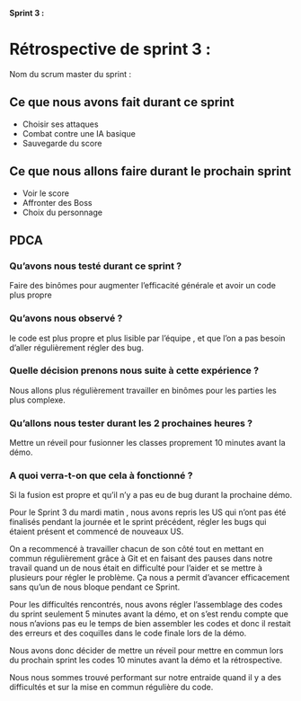 **Sprint 3 :**

# Rétrospective de sprint 3 :

Nom du scrum master du sprint :

## Ce que nous avons fait durant ce sprint

- Choisir ses attaques
- Combat contre une IA basique
- Sauvegarde du score

## Ce que nous allons faire durant le prochain sprint

- Voir le score
- Affronter des Boss
- Choix du personnage

## PDCA

### Qu’avons nous testé durant ce sprint ?

Faire des binômes pour augmenter l’efficacité générale et avoir un
code plus propre

### Qu’avons nous observé ?

le code est plus propre et plus lisible par l’équipe , et que l’on
a pas besoin d’aller régulièrement régler des bug. 

### Quelle décision prenons nous suite à cette expérience ?

Nous allons plus régulièrement travailler en binômes pour les parties
les plus complexe.

### Qu’allons nous tester durant les 2 prochaines heures ?

Mettre un réveil pour fusionner les classes proprement 10 minutes avant la
démo.

### A quoi verra-t-on que cela à fonctionné ?

Si la fusion est propre et qu’il n’y a pas eu de bug durant la
prochaine démo.


Pour le Sprint 3 du mardi matin , nous avons repris les US qui n’ont pas
été finalisés pendant la journée et le sprint précédent, régler
les bugs qui étaient présent et commencé de nouveaux US.

On a recommencé à travailler chacun de son côté tout en mettant en 
commun régulièrement grâce à Git et en faisant des pauses dans
notre travail quand un de nous était en difficulté pour l’aider
et se mettre à plusieurs pour régler le problème. Ça nous a
permit d’avancer efficacement sans qu’un de nous bloque pendant
ce Sprint.

Pour les difficultés rencontrés, nous avons régler l’assemblage des
codes du sprint seulement 5 minutes avant la démo, et on s’est
rendu compte que nous n’avions pas eu le temps de bien assembler
les codes et donc il restait des erreurs et des coquilles dans le
code finale lors de la démo.

Nous avons donc décider de mettre un réveil pour mettre en commun lors
du prochain sprint les codes 10 minutes avant la démo et la
rétrospective.

Nous nous sommes trouvé performant sur notre entraide quand il y a des
difficultés et sur la mise en commun régulière du code.
